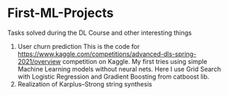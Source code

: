 # First-ML-Projects
Tasks solved during the DL Course and other interesting things
1) User churn prediction
This is the code for https://www.kaggle.com/competitions/advanced-dls-spring-2021/overview competition on Kaggle. 
My first tries using simple Machine Learning models without neural nets.
Here I use Grid Search with Logistic Regression and Gradient Boosting from catboost lib.
2) Realization of Karplus–Strong string synthesis
